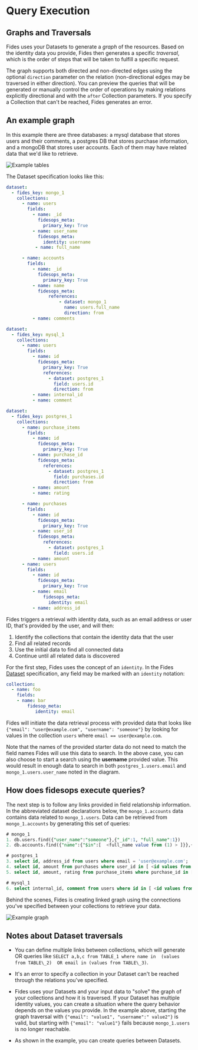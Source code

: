 # Query Execution

## Graphs and Traversals

Fides uses your Datasets to generate a _graph_ of the resources. Based on the identity data you provide, Fides then generates a specific _traversal_, which is the order of steps that will be taken to fulfill a specific request.

The graph supports both directed and non-directed edges using the optional `direction` parameter on the relation (non-directional edges may be traversed in either direction). You can preview the queries that will be generated or manually control the order of operations by making relations explicitly directional and with the `after` Collection parameters. If you specify a Collection that can't be reached, Fides generates an error.

## An example graph

In this example there are three databases: a mysql database that stores users and their comments, a postgres DB that stores purchase information, and a mongoDB that stores user accounts. Each of them may have related data that we'd like to retrieve.

![Example tables](../img/traversal_tables.png "Example tables")

The Dataset specification looks like this:

``` yaml
dataset:
  - fides_key: mongo_1
    collections:
      - name: users
        fields:
          - name: _id
            fidesops_meta:
              primary_key: True
          - name: user_name
            fidesops_meta:
              identity: username
           - name: full_name

      - name: accounts
        fields:
          - name: _id
            fidesops_meta:
              primary_key: True
          - name: name
            fidesops_meta:
                references:
                    - dataset: mongo_1
                      name: users.full_name
                      direction: from
          - name: comments
```

``` yaml
dataset:
  - fides_key: mysql_1
    collections:
      - name: users
        fields:
          - name: id
            fidesops_meta:
              primary_key: True
              references:
                - dataset: postgres_1
                  field: users.id
                  direction: from
          - name: internal_id
          - name: comment
```

``` yaml
dataset:
  - fides_key: postgres_1
    collections:
      - name: purchase_items
        fields:
          - name: id
            fidesops_meta:
              primary_key: True
          - name: purchase_id
            fidesops_meta:
              references:
                - dataset: postgres_1
                  field: purchases.id
                  direction: from
          - name: amount
          - name: rating

      - name: purchases
        fields:
          - name: id
            fidesops_meta:
              primary_key: True
          - name: user_id
            fidesops_meta:
              references:
                - dataset: postgres_1
                  field: users.id
          - name: amount
      - name: users
        fields:
          - name: id
            fidesops_meta:
              primary_key: True
          - name: email
              fidesops_meta:
                identity: email
          - name: address_id
```

Fides triggers a retrieval with identity data, such as an email address or user ID, that's provided by the user, and will then:

1. Identify the collections that contain the identity data that the user
2. Find all related records
3. Use the initial data to find all connected data
4. Continue until all related data is discovered

For the first step, Fides uses the concept of an `identity`. In the Fides [Dataset](../getting-started/datasets.md) specification, any field may be marked with an `identity` notation:

``` yaml
collection:
  - name: foo
    fields:
    - name: bar
        fidesop_meta:
           identity: email 
```

Fides will initiate the data retrieval process with provided data that looks like `{"email": "user@example.com", "username": "someone"}` by looking for values in the collection `users` where `email == user@example.com`.  

Note that the names of the provided starter data do not need to match the field names Fides will use this data to search. In the above case, you can also choose to start a search using the **username** provided value. This would result in enough data to search in both `postgres_1.users.email` and `mongo_1.users.user_name` noted in the diagram.

## How does fidesops execute queries?
The next step is to follow any links provided in field relationship information. In the abbreviated dataset declarations below, the `mongo_1.accounts` data contains data related to `mongo_1.users`. Data can be retrieved from `mongo_1.accounts` by generating this set of queries:

``` sql
# mongo_1
1. db.users.find({"user_name":"someone"},{"_id":1, "full_name":1}) 
2. db.accounts.find({"name":{"$in":[  <full_name value from (1) > ]}},{"_id":1, "comments":1})

# postgres_1
3. select id, address_id from users where email = 'user@example.com';
4. select id, amount from purchases where user_id in [ <id values from (3) >] 
5. select id, amount, rating from purchase_items where purchase_id in [ <id values from (4)> ]

# mysql_1
6. select internal_id, comment from users where id in [ <id values from (3) >]
```

Behind the scenes, Fides is creating linked graph using the connections you've specified between your collections to retrieve your data.

![Example graph](../img/traversal_graph.png "Example graph")

## Notes about Dataset traversals

* You can define multiple links between collections, which will generate OR queries like `SELECT a,b,c from TABLE_1 where name in  (values from TABLE\_2)  OR email in (values from TABLE\_3)`.
 
* It's an error to specify a collection in your Dataset can't be reached through the relations you've specified.

* Fides uses your Datasets and your input data to "solve" the graph of your collections and how it is traversed. If your Dataset has multiple identity values, you can create a situation where the query behavior depends on the values you provide. In the example above, starting the graph traversal with `{"email": "value1", "username":" value2"}` is valid, but starting with  `{"email": "value1"}` fails because `mongo_1.users` is no longer reachable.
 
* As shown in the example, you can create queries between Datasets.
